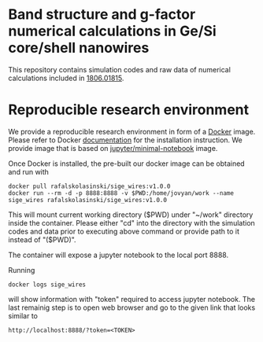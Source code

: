 # Band structure and g-factor numerical calculations in Ge/Si core/shell nanowires

This repository contains simulation codes and raw data of numerical calculations included in [1806.01815](https://arxiv.org/abs/1806.01815).




# Reproducible research environment

We provide a reproducible research environment in form of a [Docker](https://www.docker.com/) image.
Please refer to Docker [documentation](https://docs.docker.com/install/) for the installation instruction.
We provide image that is based on [jupyter/minimal-notebook](https://hub.docker.com/r/jupyter/minimal-notebook/) image.

Once Docker is installed, the pre-built our docker image can be obtained and run with

    docker pull rafalskolasinski/sige_wires:v1.0.0
    docker run --rm -d -p 8888:8888 -v $PWD:/home/jovyan/work --name sige_wires rafalskolasinski/sige_wires:v1.0.0

This will mount current working directory ($PWD) under "~/work" directory inside the container.
Please either "cd" into the directory with the simulation codes and data prior to executing above command or provide path to it instead of "($PWD)".

The container will expose a jupyter notebook to the local port 8888.

Running

    docker logs sige_wires

will show information with "token" required to access jupyter notebook.
The last remainig step is to open web browser and go to the given link that looks similar to

    http://localhost:8888/?token=<TOKEN>

